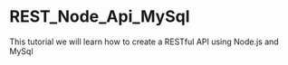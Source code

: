 # REST_Node_Api_MySql
This tutorial we will learn how to create a RESTful API using Node.js and MySql
